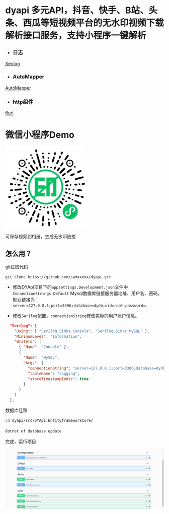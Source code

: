 # dyapi 多元API，抖音、快手、B站、头条、西瓜等短视频平台的无水印视频下载解析接口服务，支持小程序一键解析

- ### 日志

 [Serilog](https://serilog.net/)

 - ### AutoMapper

 [AutoMapper](http://automapper.org/)

 - ### http组件

 [flurl](https://flurl.dev/)

# 微信小程序Demo

![](https://github.com/samxxxxx/dyapi/blob/main/img/mini258.jpg)

可保存视频到相册，生成无水印链接

## 怎么用？

git拉取代码
``` git
git clone https://github.com/samxxxxx/dyapi.git
```

- 修改DYApi项目下的`appsettings.Development.json`文件中`ConnectionStrings:Default` Mysql数据库链接服务器地址、用户名、密码，默认链接为：`server=127.0.0.1;port=3306;database=dydb;uid=root;password=.`

- 修改`Serilog`配置，`connectionString`修改实际的用户账户信息。
``` json
  "Serilog": {
    "Using": [ "Serilog.Sinks.Console", "Serilog.Sinks.MySQL" ],
    "MinimumLevel": "Information",
    "WriteTo": [
      { "Name": "Console" },
      {
        "Name": "MySQL",
        "Args": {
          "connectionString": "server=127.0.0.1;port=3306;database=dydb;uid=root;password=.;CharSet=utf8mb4",
          "tableName": "logging",
          "storeTimestampInUtc": true
        }
      }
    ]
  },
```

数据库迁移

``` bash
cd dyapi/src/DYApi.EntityframeworkCore/

dotnet ef database update
```

完成，运行项目

![](https://github.com/samxxxxx/dyapi/blob/main/img/swagger.png)